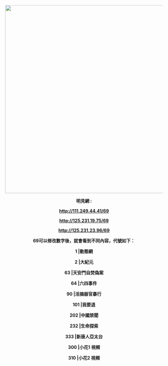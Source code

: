 <div align="center"><img src="/img-2/swspip.jpg" width=600></div><p>

<div align="center"><b>明見網 :<b><P><P>


http://111.249.44.41/69<p>
http://125.231.19.75/69<p>
http://125.231.23.96/69<p>

69可以修改數字後，就會看到不同內容，代號如下：<p><p>

1      |動態網<p>
2      |大紀元<p>
63    |天安門自焚偽案<p>
64    |六四事件<p>
90    |活摘器官暴行<p>
101  |我要退<p>
202  |中國禁聞<p>
232  |生命探索<p>
333  |新唐人亞太台<p>
300  |小花1 視頻<p>
310  |小花2 視頻<p>
</div>




  
